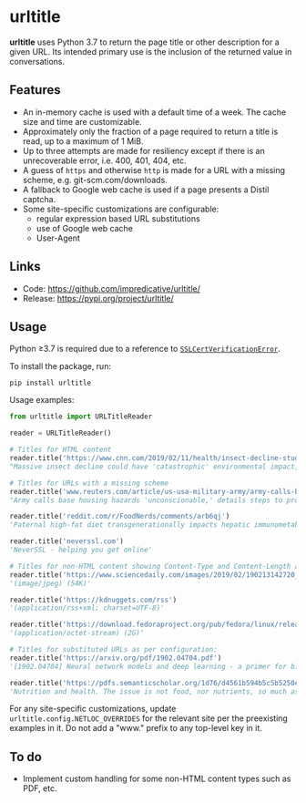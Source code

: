 # urltitle
**urltitle** uses Python 3.7 to return the page title or other description for a given URL.
Its intended primary use is the inclusion of the returned value in conversations.

## Features
* An in-memory cache is used with a default time of a week. The cache size and time are customizable.
* Approximately only the fraction of a page required to return a title is read, up to a maximum of 1 MiB.
* Up to three attempts are made for resiliency except if there is an unrecoverable error, i.e. 400, 401, 404, etc.
* A guess of `https` and otherwise `http` is made for a URL with a missing scheme, e.g. git-scm.com/downloads.
* A fallback to Google web cache is used if a page presents a Distil captcha.
* Some site-specific customizations are configurable:
  - regular expression based URL substitutions
  - use of Google web cache
  - User-Agent

## Links
* Code: https://github.com/impredicative/urltitle/
* Release: https://pypi.org/project/urltitle/

## Usage
Python ≥3.7 is required due to a reference 
to [`SSLCertVerificationError`](https://docs.python.org/3/library/ssl.html#ssl.SSLCertVerificationError).

To install the package, run:

    pip install urltitle

Usage examples:
```python
from urltitle import URLTitleReader

reader = URLTitleReader()

# Titles for HTML content
reader.title('https://www.cnn.com/2019/02/11/health/insect-decline-study-intl/index.html')
"Massive insect decline could have 'catastrophic' environmental impact, study says"

# Titles for URLs with a missing scheme
reader.title('www.reuters.com/article/us-usa-military-army/army-calls-base-housing-hazards-unconscionable-details-steps-to-protect-families-idUSKCN1Q4275')
"Army calls base housing hazards 'unconscionable,' details steps to protect families | Reuters"

reader.title('reddit.com/r/FoodNerds/comments/arb6qj')
'Paternal high-fat diet transgenerationally impacts hepatic immunometabolism. - PubMed - NCBI : FoodNerds'

reader.title('neverssl.com')
'NeverSSL - helping you get online'

# Titles for non-HTML content showing Content-Type and Content-Length as available:
reader.title('https://www.sciencedaily.com/images/2019/02/190213142720_1_540x360.jpg')
'(image/jpeg) (54K)'

reader.title('https://kdnuggets.com/rss')
'(application/rss+xml; charset=UTF-8)'

reader.title('https://download.fedoraproject.org/pub/fedora/linux/releases/29/Workstation/x86_64/iso/Fedora-Workstation-Live-x86_64-29-1.2.iso')
'(application/octet-stream) (2G)'

# Titles for substituted URLs as per configuration:
reader.title('https://arxiv.org/pdf/1902.04704.pdf')
'[1902.04704] Neural network models and deep learning - a primer for biologists'

reader.title('https://pdfs.semanticscholar.org/1d76/d4561b594b5c5b5250edb43122d85db07262.pdf')
'Nutrition and health. The issue is not food, nor nutrients, so much as processing. - Semantic Scholar'
```

For any site-specific customizations, update `urltitle.config.NETLOC_OVERRIDES` for the relevant site per the
preexisting examples in it. Do not add a "www." prefix to any top-level key in it.

## To do
* Implement custom handling for some non-HTML content types such as PDF, etc.

